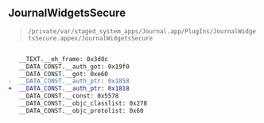 ## JournalWidgetsSecure

> `/private/var/staged_system_apps/Journal.app/PlugIns/JournalWidgetsSecure.appex/JournalWidgetsSecure`

```diff

   __TEXT.__eh_frame: 0x3d8c
   __DATA_CONST.__auth_got: 0x19f0
   __DATA_CONST.__got: 0xe60
-  __DATA_CONST.__auth_ptr: 0x1858
+  __DATA_CONST.__auth_ptr: 0x1818
   __DATA_CONST.__const: 0x5578
   __DATA_CONST.__objc_classlist: 0x278
   __DATA_CONST.__objc_protolist: 0x60

```
